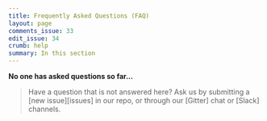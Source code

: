 ```yaml
---
title: Frequently Asked Questions (FAQ)
layout: page
comments_issue: 33
edit_issue: 34
crumb: help
summary: In this section
---
```


**No one has asked questions so far...**


> Have a question that is not answered here? Ask us by submitting a [new issue][issues] in our repo, or through our [Gitter] chat or [Slack] channels.
